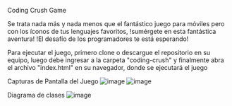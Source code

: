 Coding Crush Game

Se trata nada más y nada menos que el fantástico juego para móviles pero con los íconos de tus lenguajes favoritos, !sumérgete en esta fantástica aventura! !El desafío de los programadores te está esperando!

Para ejecutar el juego, primero clone o descargue el repositorio en su equipo, luego debe ingresar a la carpeta "coding-crush" y finalmente abra el archivo "index.html" en su navegador, donde se ejecutará el juego

Capturas de Pantalla del Juego
![image](https://github.com/user-attachments/assets/95aa24e9-b38d-4502-bd50-671442976d8a)
![image](https://github.com/user-attachments/assets/f7727440-9f90-4e02-8271-463b6dc4f7da)

Diagrama de clases
![image](https://github.com/user-attachments/assets/c29438f2-f181-4abb-ad55-17bd71f9d67a)

